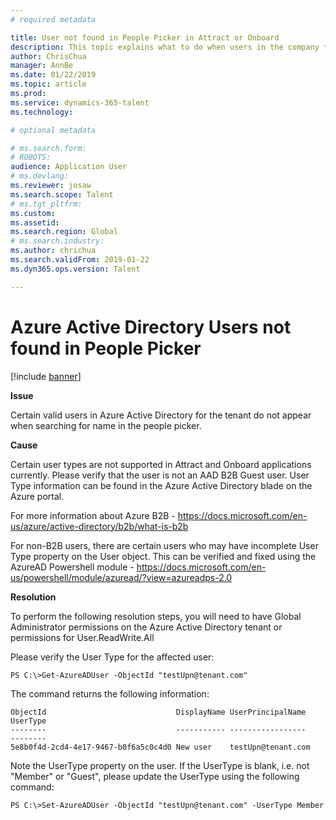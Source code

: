 ```yaml
---
# required metadata

title: User not found in People Picker in Attract or Onboard
description: This topic explains what to do when users in the company tenant isn't showing up in the people picker in Attract or Onboard applications
author: ChrisChua
manager: AnnBe
ms.date: 01/22/2019
ms.topic: article
ms.prod: 
ms.service: dynamics-365-talent
ms.technology: 

# optional metadata

# ms.search.form: 
# ROBOTS: 
audience: Application User
# ms.devlang: 
ms.reviewer: josaw
ms.search.scope: Talent
# ms.tgt_pltfrm: 
ms.custom: 
ms.assetid: 
ms.search.region: Global
# ms.search.industry: 
ms.author: chrichua
ms.search.validFrom: 2019-01-22
ms.dyn365.ops.version: Talent

---
```


# Azure Active Directory Users not found in People Picker

[!include [banner](includes/banner.md)]

**Issue**

Certain valid users in Azure Active Directory for the tenant do not appear when searching for name in the people picker.

**Cause**

Certain user types are not supported in Attract and Onboard applications currently. Please verify that the user is not an AAD B2B Guest user. User Type information can be found in the Azure Active Directory blade on the Azure portal.

For more information about Azure B2B - https://docs.microsoft.com/en-us/azure/active-directory/b2b/what-is-b2b

For non-B2B users, there are certain users who may have incomplete User Type property on the User object. This can be verified and fixed using the AzureAD Powershell module - https://docs.microsoft.com/en-us/powershell/module/azuread/?view=azureadps-2.0

**Resolution**

To perform the following resolution steps, you will need to have Global Administrator permissions on the Azure Active Directory tenant or permissions for User.ReadWrite.All

Please verify the User Type for the affected user:

```
PS C:\>Get-AzureADUser -ObjectId "testUpn@tenant.com"
```
The command returns the following information:
```
ObjectId                             DisplayName UserPrincipalName      UserType
--------                             ----------- -----------------      --------
5e8b0f4d-2cd4-4e17-9467-b0f6a5c0c4d0 New user    testUpn@tenant.com     
```
Note the UserType property on the user. If the UserType is blank, i.e. not "Member" or "Guest", please update the UserType using the following command:

```
PS C:\>Set-AzureADUser -ObjectId "testUpn@tenant.com" -UserType Member
```


